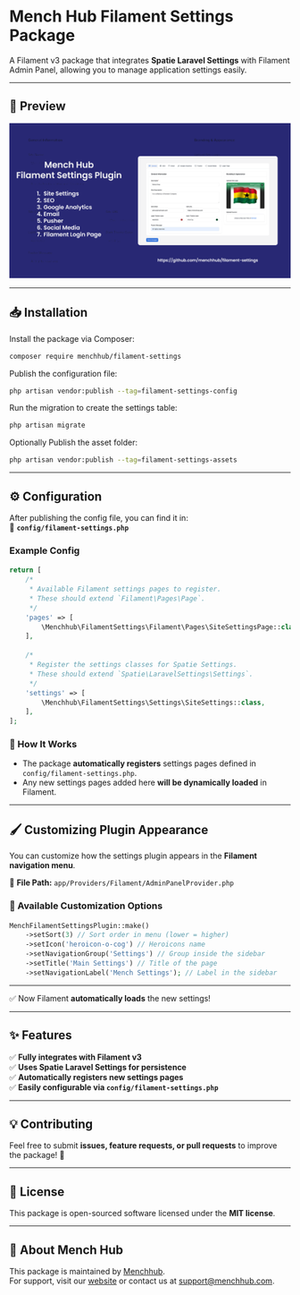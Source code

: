

# **Mench Hub Filament Settings Package**
A Filament v3 package that integrates **Spatie Laravel Settings** with Filament Admin Panel, allowing you to manage application settings easily.

---

## 📸 Preview

![Filament Settings Plugin](resources/assets/mench.png)

---
## **📥 Installation**
Install the package via Composer:
```sh
composer require menchhub/filament-settings
```

Publish the configuration file:
```sh
php artisan vendor:publish --tag=filament-settings-config
```

Run the migration to create the settings table:
```sh
php artisan migrate
```

Optionally Publish the asset folder:
```sh
php artisan vendor:publish --tag=filament-settings-assets

```

---

## **⚙️ Configuration**
After publishing the config file, you can find it in:  
📌 **`config/filament-settings.php`**

### **Example Config**
```php
return [
    /*
     * Available Filament settings pages to register.
     * These should extend `Filament\Pages\Page`.
     */
    'pages' => [
        \Menchhub\FilamentSettings\Filament\Pages\SiteSettingsPage::class,
    ],

    /*
     * Register the settings classes for Spatie Settings.
     * These should extend `Spatie\LaravelSettings\Settings`.
     */
    'settings' => [
        \Menchhub\FilamentSettings\Settings\SiteSettings::class,
    ],
];
```

### **🔹 How It Works**
- The package **automatically registers** settings pages defined in `config/filament-settings.php`.
- Any new settings pages added here **will be dynamically loaded** in Filament.

---

## **🖌️ Customizing Plugin Appearance**
You can customize how the settings plugin appears in the **Filament navigation menu**.

📌 **File Path:** `app/Providers/Filament/AdminPanelProvider.php`

### **🔹 Available Customization Options**
```php
MenchFilamentSettingsPlugin::make()
    ->setSort(3) // Sort order in menu (lower = higher)
    ->setIcon('heroicon-o-cog') // Heroicons name
    ->setNavigationGroup('Settings') // Group inside the sidebar
    ->setTitle('Main Settings') // Title of the page
    ->setNavigationLabel('Mench Settings'); // Label in the sidebar
```
---


✅ Now Filament **automatically loads** the new settings!

---

## **✨ Features**
✅ **Fully integrates with Filament v3**  
✅ **Uses Spatie Laravel Settings for persistence**  
✅ **Automatically registers new settings pages**  
✅ **Easily configurable via `config/filament-settings.php`**

---

## **💡 Contributing**
Feel free to submit **issues, feature requests, or pull requests** to improve the package! 🚀

---

## **📄 License**
This package is open-sourced software licensed under the **MIT license**.



---
## 🏢 About Mench Hub
This package is maintained by [Menchhub](https://menchhub.com).  
For support, visit our [website](https://menchhub.com) or contact us at [support@menchhub.com](mailto:support@menchhub.com).

